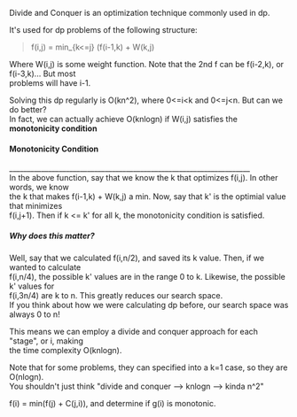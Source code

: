 Divide and Conquer is an optimization technique commonly used in dp.

It's used for dp problems of the following structure:
> f(i,j) = min_{k<=j} (f(i-1,k) + W(k,j)

Where W(i,j) is some weight function. Note that the 2nd f can be
f(i-2,k), or f(i-3,k)... But most <br> problems will have i-1.

Solving this dp regularly is O(kn^2), where 0<=i<k and 0<=j<n. But
can we do better? <br> In fact, we can actually achieve O(knlogn) if
W(i,j) satisfies the <b> monotonicity condition </b>

<h4> Monotonicity Condition </h4>
____________________________________________________________________
<br> In the above function, say that we know the k that optimizes
f(i,j). In other words, we know <br> the k that makes f(i-1,k) + W(k,j)
a min. Now, say that k' is the optimial value that minimizes <br>
f(i,j+1). Then if k <= k' for all k, the monotonicity condition is
satisfied.

<h5> Why does this matter? </h5>
Well, say that we calculated f(i,n/2), and saved its k value.
Then, if we wanted to calculate <br> f(i,n/4), the possible k' values
are in the range 0 to k. Likewise, the possible k' values for <br>
f(i,3n/4) are k to n. This greatly reduces our search space. <br>
If you think about how we were calculating dp before, our search
space was always 0 to n!

This means we can employ a divide and conquer approach for each "stage",
or i, making <br> the time complexity O(knlogn). <br>

Note that for some problems, they can specified into a k=1 case, so they
are O(nlogn). <br> You shouldn't just think "divide and
conquer --> knlogn --> kinda n^2"

f(i) = min(f(j) + C(j,i)), and determine if g(i) is monotonic.
